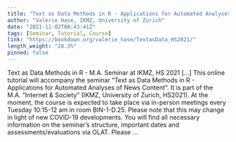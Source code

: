 ```yaml
---
title: "Text as Data Methods in R - Applications for Automated Analyses of News Content"
author: "Valerie Hase, IKMZ, University of Zurich"
date: "2021-11-02T08:43:41Z"
tags: [Seminar, Tutorial, Course]
link: "https://bookdown.org/valerie_hase/TextasData_HS2021/"
length_weight: "28.3%"
pinned: false
---
```


Text as Data Methods in R - M.A. Seminar at IKMZ, HS 2021 [...] This online tutorial will accompany the seminar “Text as Data Methods in R - Applications for Automated Analyses of News Content”. It is part of the M.A. “Internet & Society” (IKMZ, University of Zurich, HS2021). At the moment, the course is expected to take place via in-person meetings every Tuesday 10:15-12 am in room BIN-1-D.25. Please note that this may change in light of new COVID-19 developments. You will find all necessary information on the seminar’s structure, important dates and assessments/evaluations via OLAT. Please ...
